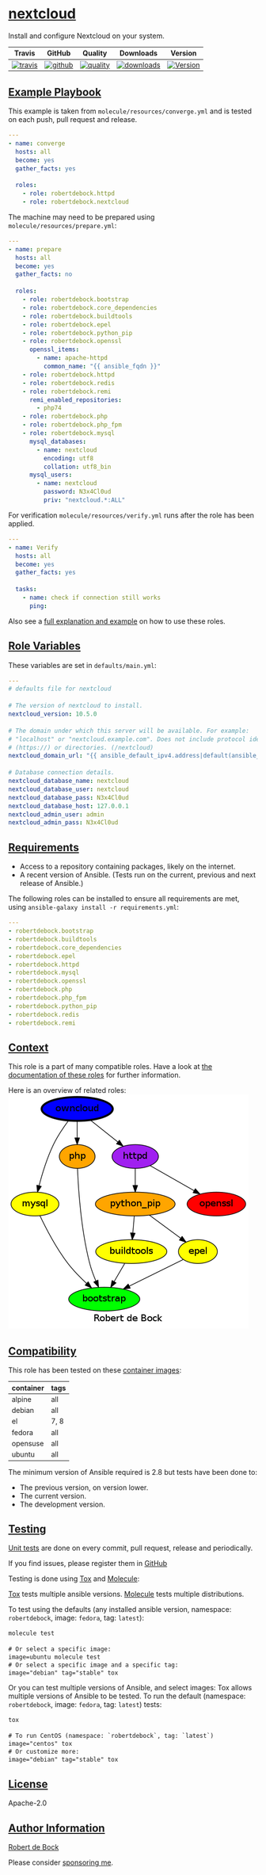 # [nextcloud](#nextcloud)

Install and configure Nextcloud on your system.

|Travis|GitHub|Quality|Downloads|Version|
|------|------|-------|---------|-------|
|[![travis](https://travis-ci.com/robertdebock/ansible-role-nextcloud.svg?branch=master)](https://travis-ci.com/robertdebock/ansible-role-nextcloud)|[![github](https://github.com/robertdebock/ansible-role-nextcloud/workflows/Ansible%20Molecule/badge.svg)](https://github.com/robertdebock/ansible-role-nextcloud/actions)|[![quality](https://img.shields.io/ansible/quality/50629)](https://galaxy.ansible.com/robertdebock/nextcloud)|[![downloads](https://img.shields.io/ansible/role/d/50629)](https://galaxy.ansible.com/robertdebock/nextcloud)|[![Version](https://img.shields.io/github/release/robertdebock/ansible-role-nextcloud.svg)](https://github.com/robertdebock/ansible-role-nextcloud/releases/)|

## [Example Playbook](#example-playbook)

This example is taken from `molecule/resources/converge.yml` and is tested on each push, pull request and release.
```yaml
---
- name: converge
  hosts: all
  become: yes
  gather_facts: yes

  roles:
    - role: robertdebock.httpd
    - role: robertdebock.nextcloud
```

The machine may need to be prepared using `molecule/resources/prepare.yml`:
```yaml
---
- name: prepare
  hosts: all
  become: yes
  gather_facts: no

  roles:
    - role: robertdebock.bootstrap
    - role: robertdebock.core_dependencies
    - role: robertdebock.buildtools
    - role: robertdebock.epel
    - role: robertdebock.python_pip
    - role: robertdebock.openssl
      openssl_items:
        - name: apache-httpd
          common_name: "{{ ansible_fqdn }}"
    - role: robertdebock.httpd
    - role: robertdebock.redis
    - role: robertdebock.remi
      remi_enabled_repositories:
        - php74
    - role: robertdebock.php
    - role: robertdebock.php_fpm
    - role: robertdebock.mysql
      mysql_databases:
        - name: nextcloud
          encoding: utf8
          collation: utf8_bin
      mysql_users:
        - name: nextcloud
          password: N3x4Cl0ud
          priv: "nextcloud.*:ALL"
```

For verification `molecule/resources/verify.yml` runs after the role has been applied.
```yaml
---
- name: Verify
  hosts: all
  become: yes
  gather_facts: yes

  tasks:
    - name: check if connection still works
      ping:
```

Also see a [full explanation and example](https://robertdebock.nl/how-to-use-these-roles.html) on how to use these roles.

## [Role Variables](#role-variables)

These variables are set in `defaults/main.yml`:
```yaml
---
# defaults file for nextcloud

# The version of nextcloud to install.
nextcloud_version: 10.5.0

# The domain under which this server will be available. For example:
# "localhost" or "nextcloud.example.com". Does not include protocol identifier,
# (https://) or directories. (/nextcloud)
nextcloud_domain_url: "{{ ansible_default_ipv4.address|default(ansible_all_ipv4_addresses[0]) }}"

# Database connection details.
nextcloud_database_name: nextcloud
nextcloud_database_user: nextcloud
nextcloud_database_pass: N3x4Cl0ud
nextcloud_database_host: 127.0.0.1
nextcloud_admin_user: admin
nextcloud_admin_pass: N3x4Cl0ud
```

## [Requirements](#requirements)

- Access to a repository containing packages, likely on the internet.
- A recent version of Ansible. (Tests run on the current, previous and next release of Ansible.)

The following roles can be installed to ensure all requirements are met, using `ansible-galaxy install -r requirements.yml`:

```yaml
---
- robertdebock.bootstrap
- robertdebock.buildtools
- robertdebock.core_dependencies
- robertdebock.epel
- robertdebock.httpd
- robertdebock.mysql
- robertdebock.openssl
- robertdebock.php
- robertdebock.php_fpm
- robertdebock.python_pip
- robertdebock.redis
- robertdebock.remi

```

## [Context](#context)

This role is a part of many compatible roles. Have a look at [the documentation of these roles](https://robertdebock.nl/) for further information.

Here is an overview of related roles:
![dependencies](https://raw.githubusercontent.com/robertdebock/drawings/artifacts/nextcloud.png "Dependency")

## [Compatibility](#compatibility)

This role has been tested on these [container images](https://hub.docker.com/u/robertdebock):

|container|tags|
|---------|----|
|alpine|all|
|debian|all|
|el|7, 8|
|fedora|all|
|opensuse|all|
|ubuntu|all|

The minimum version of Ansible required is 2.8 but tests have been done to:

- The previous version, on version lower.
- The current version.
- The development version.



## [Testing](#testing)

[Unit tests](https://travis-ci.com/robertdebock/ansible-role-nextcloud) are done on every commit, pull request, release and periodically.

If you find issues, please register them in [GitHub](https://github.com/robertdebock/ansible-role-nextcloud/issues)

Testing is done using [Tox](https://tox.readthedocs.io/en/latest/) and [Molecule](https://github.com/ansible/molecule):

[Tox](https://tox.readthedocs.io/en/latest/) tests multiple ansible versions.
[Molecule](https://github.com/ansible/molecule) tests multiple distributions.

To test using the defaults (any installed ansible version, namespace: `robertdebock`, image: `fedora`, tag: `latest`):

```
molecule test

# Or select a specific image:
image=ubuntu molecule test
# Or select a specific image and a specific tag:
image="debian" tag="stable" tox
```

Or you can test multiple versions of Ansible, and select images:
Tox allows multiple versions of Ansible to be tested. To run the default (namespace: `robertdebock`, image: `fedora`, tag: `latest`) tests:

```
tox

# To run CentOS (namespace: `robertdebock`, tag: `latest`)
image="centos" tox
# Or customize more:
image="debian" tag="stable" tox
```

## [License](#license)

Apache-2.0


## [Author Information](#author-information)

[Robert de Bock](https://robertdebock.nl/)

Please consider [sponsoring me](https://github.com/sponsors/robertdebock).
